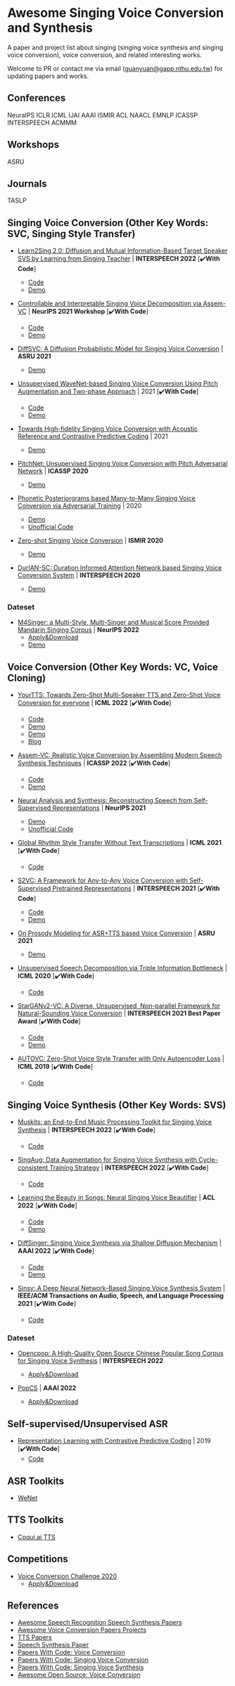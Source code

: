# Awesome Singing Voice Conversion and Synthesis
A paper and project list about singing (singing voice synthesis and singing voice conversion), voice conversion, and related interesting works. 
  
Welcome to PR or contact me via email ([guanyuan@gapp.nthu.edu.tw](guanyuan@gapp.nthu.edu.tw)) for updating papers and works.

## Conferences
NeuraIPS ICLR ICML IJAI AAAI ISMIR ACL NAACL EMNLP ICASSP INTERSPEECH ACMMM


## Workshops
ASRU


## Journals
TASLP


## Singing Voice Conversion (Other Key Words: SVC, Singing Style Transfer)
- [Learn2Sing 2.0: Diffusion and Mutual Information-Based Target Speaker SVS by Learning from Singing Teacher](https://arxiv.org/abs/2203.16408) | **INTERSPEECH 2022** [✔️**With Code**]
  + [Code](https://github.com/WelkinYang/Learn2Sing2.0)
  + [Demo](https://welkinyang.github.io/Learn2Sing2.0/)

- [Controllable and Interpretable Singing Voice Decomposition via Assem-VC](https://arxiv.org/abs/2110.12676) | **NeurIPS 2021 Workshop** [✔️**With Code**]
  + [Code](https://github.com/mindslab-ai/assem-vc)
  + [Demo](https://mindslab-ai.github.io/assem-vc/singer/)

- [DiffSVC: A Diffusion Probabilistic Model for Singing Voice Conversion](https://arxiv.org/abs/2105.13871) | **ASRU 2021**
  + [Demo](https://liusongxiang.github.io/diffsvc/)

- [Unsupervised WaveNet-based Singing Voice Conversion Using Pitch Augmentation and Two-phase Approach](https://www.airitilibrary.com/Publication/alDetailedMesh1?DocID=U0001-1107202111044100) | 2021 [✔️**With Code**]
  + [Code](https://github.com/SongRongLee/mir-svc)
  + [Demo](https://songronglee.github.io/singing-voice-conversion/)

- [Towards High-fidelity Singing Voice Conversion with Acoustic Reference and Contrastive Predictive Coding](https://arxiv.org/abs/2110.04754) | 2021
  + [Demo](https://georgehappy1.github.io/svcdemo/)

- [PitchNet: Unsupervised Singing Voice Conversion with Pitch Adversarial Network](https://arxiv.org/abs/1912.01852) | **ICASSP 2020**
  + [Demo](https://tencent-ailab.github.io/pitch-net/)

- [Phonetic Posteriorgrams based Many-to-Many Singing Voice Conversion via Adversarial Training](https://arxiv.org/abs/2012.01837) | 2020
  + [Demo](https://hhguo.github.io/DemoEASVC/)
  + [Unofficial Code](https://github.com/hhguo/EA-SVC)
 
- [Zero-shot Singing Voice Conversion](https://program.ismir2020.net/poster_1-08.html) | **ISMIR 2020**
  + [Demo](https://sites.google.com/izotope.com/ismir2020-audio-demo)

- [DurIAN-SC: Duration Informed Attention Network based Singing Voice Conversion System](https://arxiv.org/abs/2008.03009) | **INTERSPEECH 2020**
  + [Demo](https://tencent-ailab.github.io/learning_singing_from_speech/)

### Dateset
- [M4Singer: a Multi-Style, Multi-Singer and Musical Score Provided Mandarin Singing Corpus](https://openreview.net/forum?id=qiDmAaG6mP) | **NeurIPS 2022**
  + [Apply&Download](https://github.com/M4Singer/M4Singer)
  + [Demo](https://m4singer.github.io/)

## Voice Conversion (Other Key Words: VC, Voice Cloning)
- [YourTTS: Towards Zero-Shot Multi-Speaker TTS and Zero-Shot Voice Conversion for everyone](https://arxiv.org/abs/2112.02418) | **ICML 2022** [✔️**With Code**]
  + [Code](https://github.com/edresson/yourtts)
  + [Demo](https://huggingface.co/spaces/ICML2022/YourTTS)
  + [Demo](https://edresson.github.io/YourTTS/)
  + [Blog](https://coqui.ai/blog/tts/yourtts-zero-shot-text-synthesis-low-resource-languages)

- [Assem-VC: Realistic Voice Conversion by Assembling Modern Speech Synthesis Techniques](https://arxiv.org/abs/2104.00931) | **ICASSP 2022** [✔️**With Code**]
  + [Code](https://github.com/mindslab-ai/assem-vc)
  + [Demo](https://mindslab-ai.github.io/assem-vc/)

- [Neural Analysis and Synthesis: Reconstructing Speech from Self-Supervised Representations](https://arxiv.org/abs/2110.14513) | **NeurIPS 2021**
  + [Demo](https://harsh-grenadilla-e40.notion.site/Demo-page-for-NANSY-37d4fd8ffb514765a2b234b04c8fc0f6)
  + [Unofficial Code](https://github.com/dhchoi99/NANSY)

- [Global Rhythm Style Transfer Without Text Transcriptions](https://arxiv.org/abs/2106.08519) | **ICML 2021** [✔️**With Code**]
  + [Code](https://github.com/auspicious3000/AutoPST)

- [S2VC: A Framework for Any-to-Any Voice Conversion with Self-Supervised Pretrained Representations](https://arxiv.org/abs/2104.02901) | **INTERSPEECH 2021** [✔️**With Code**]
  + [Code](https://github.com/howard1337/S2VC)
  + [Demo](https://howard1337.github.io/S2VC/)

- [On Prosody Modeling for ASR+TTS based Voice Conversion](https://arxiv.org/abs/2107.09477) | **ASRU 2021**
  + [Demo](https://unilight.github.io/Publication-Demos/publications/prosody-asr-tts-vc/index.html)

- [Unsupervised Speech Decomposition via Triple Information Bottleneck](https://arxiv.org/abs/2004.11284) | **ICML 2020** [✔️**With Code**]
  + [Code](https://github.com/auspicious3000/SpeechSplit)

- [StarGANv2-VC: A Diverse, Unsupervised, Non-parallel Framework for Natural-Sounding Voice Conversion](https://arxiv.org/abs/2107.10394) | **INTERSPEECH 2021 Best Paper Award** [✔️**With Code**]
  + [Code](https://github.com/yl4579/StarGANv2-VC)
  + [Demo](https://starganv2-vc.github.io/)

- [AUTOVC: Zero-Shot Voice Style Transfer with Only Autoencoder Loss](https://arxiv.org/abs/1905.05879) | **ICML 2019** [✔️**With Code**]
  + [Code](https://github.com/auspicious3000/autovc)


## Singing Voice Synthesis (Other Key Words: SVS)
- [Muskits: an End-to-End Music Processing Toolkit for Singing Voice Synthesis](https://arxiv.org/abs/2205.04029) | **INTERSPEECH 2022** [✔️**With Code**]
  + [Code](https://github.com/SJTMusicTeam/Muskits)

- [SingAug: Data Augmentation for Singing Voice Synthesis with Cycle-consistent Training Strategy](https://arxiv.org/abs/2203.17001) | **INTERSPEECH 2022** [✔️**With Code**]
  + [Code](https://github.com/SJTMusicTeam/Muskits)

- [Learning the Beauty in Songs: Neural Singing Voice Beautifier](https://arxiv.org/abs/2202.13277) | **ACL 2022** [✔️**With Code**]
  + [Code](https://github.com/MoonInTheRiver/NeuralSVB)
  + [Demo](https://neuralsvb.github.io/)

- [DiffSinger: Singing Voice Synthesis via Shallow Diffusion Mechanism](https://arxiv.org/abs/2105.02446) | **AAAI 2022** [✔️**With Code**]
  + [Code](https://github.com/MoonInTheRiver/DiffSinger)
  + [Demo](https://diffsinger.github.io/)

- [Sinsy: A Deep Neural Network-Based Singing Voice Synthesis System](https://arxiv.org/abs/2108.02776) | **IEEE/ACM Transactions on Audio, Speech, and Language Processing 2021** [✔️**With Code**]
  + [Code](https://github.com/r9y9/nnsvs)

### Dateset
- [Opencpop: A High-Quality Open Source Chinese Popular Song Corpus for Singing Voice Synthesis](https://arxiv.org/abs/2201.07429) | **INTERSPEECH 2022**
  + [Apply&Download](https://wenet.org.cn/opencpop/)
  
- [PopCS](https://arxiv.org/abs/2105.02446) | **AAAI 2022**
  + [Apply&Download](https://github.com/MoonInTheRiver/DiffSinger/blob/master/resources/apply_form.md)


## Self-supervised/Unsupervised ASR
- [Representation Learning with Contrastive Predictive Coding](https://arxiv.org/abs/1807.03748) | 2019 [✔️**With Code**]
  + [Code](https://github.com/facebookresearch/CPC_audio)


## ASR Toolkits
- [WeNet](https://github.com/wenet-e2e/wenet)


## TTS Toolkits
- [Coqui.ai TTS](https://github.com/coqui-ai/TTS)


## Competitions
- [Voice Conversion Challenge 2020](http://www.vc-challenge.org/)
  + [Apply&Download](https://github.com/nii-yamagishilab/VCC2020-database)


## References
- [Awesome Speech Recognition Speech Synthesis Papers](https://github.com/zzw922cn/awesome-speech-recognition-speech-synthesis-papers)
- [Awesome Voice Conversion Papers Projects](https://github.com/JeffC0628/awesome-voice-conversion)
- [TTS Papers](http://yqli.tech/page/tts_paper.html)
- [Speech Synthesis Paper](https://github.com/wenet-e2e/speech-synthesis-paper)
- [Papers With Code: Voice Conversion](https://paperswithcode.com/task/voice-conversion)
- [Papers With Code: Singing Voice Conversion](https://paperswithcode.com/search?q_meta=&q_type=&q=singing+voice+conversion)
- [Papers With Code: Singing Voice Synthesis](https://paperswithcode.com/search?q_meta=&q_type=&q=singing+voice+synthesis)
- [Awesome Open Source: Voice Conversion](https://awesomeopensource.com/projects/voice-conversion)



